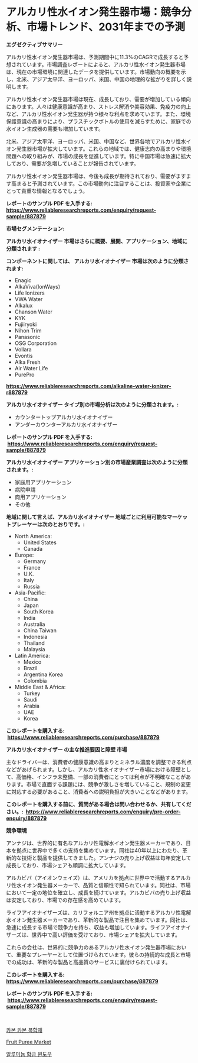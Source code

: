 <p><h1>アルカリ性水イオン発生器市場：競争分析、市場トレンド、2031年までの予測</h1></p><p><strong>エグゼクティブサマリー</strong></p>
<p><p>アルカリ性水イオン発生器市場は、予測期間中に11.3%のCAGRで成長すると予想されています。市場調査レポートによると、アルカリ性水イオン発生器市場は、現在の市場環境に関連したデータを提供しています。市場動向の概要を示し、北米、アジア太平洋、ヨーロッパ、米国、中国の地理的な拡がりを詳しく説明します。</p><p>アルカリ性水イオン発生器市場は現在、成長しており、需要が増加している傾向にあります。人々は健康意識が高まり、ストレス解消や美容効果、免疫力の向上など、アルカリ性水イオン発生器が持つ様々な利点を求めています。また、環境保護意識の高まりにより、プラスチックボトルの使用を減らすために、家庭での水イオン生成器の需要も増加しています。</p><p>北米、アジア太平洋、ヨーロッパ、米国、中国など、世界各地でアルカリ性水イオン発生器市場が拡大しています。これらの地域では、健康志向の高まりや環境問題への取り組みが、市場の成長を促進しています。特に中国市場は急速に拡大しており、需要が急増していることが報告されています。</p><p>アルカリ性水イオン発生器市場は、今後も成長が期待されており、需要がますます高まると予測されています。この市場動向に注目することは、投資家や企業にとって貴重な情報となるでしょう。</p></p>
<p><strong>レポートのサンプル PDF を入手する: <a href="https://www.reliableresearchreports.com/enquiry/request-sample/887879">https://www.reliableresearchreports.com/enquiry/request-sample/887879</a></strong></p>
<p><strong>市場セグメンテーション:</strong></p>
<p><strong> アルカリ水イオナイザー 市場はさらに概要、展開、アプリケーション、地域に分類されます :</strong></p>
<p><strong>コンポーネントに関しては、 アルカリ水イオナイザー 市場は次のように分類されます: &nbsp;</strong></p>
<p><ul><li>Enagic</li><li>AlkaViva(IonWays)</li><li>Life Ionizers</li><li>VWA Water</li><li>Alkalux</li><li>Chanson Water</li><li>KYK</li><li>Fujiiryoki</li><li>Nihon Trim</li><li>Panasonic</li><li>OSG Corporation</li><li>Vollara</li><li>Evontis</li><li>Alka Fresh</li><li>Air Water Life</li><li>PurePro</li></ul></p>
<p><strong><a href="https://www.reliableresearchreports.com/alkaline-water-ionizer-r887879">https://www.reliableresearchreports.com/alkaline-water-ionizer-r887879</a></strong></p>
<p><strong> アルカリ水イオナイザー タイプ別の市場分析は次のように分類されます。:</strong></p>
<p><ul><li>カウンタートップアルカリ水イオナイザー</li><li>アンダーカウンターアルカリ水イオナイザー</li></ul></p>
<p><strong>レポートのサンプル PDF を入手する: &nbsp;<a href="https://www.reliableresearchreports.com/enquiry/request-sample/887879">https://www.reliableresearchreports.com/enquiry/request-sample/887879</a></strong></p>
<p><strong> アルカリ水イオナイザー アプリケーション別の市場産業調査は次のように分類されます。:</strong></p>
<p><ul><li>家庭用アプリケーション</li><li>病院申請</li><li>商用アプリケーション</li><li>その他</li></ul></p>
<p><strong>地域に関して言えば、アルカリ水イオナイザー 地域ごとに利用可能なマーケットプレーヤーは次のとおりです。:</strong></p>
<p><ul>
    <li>
        North America:
        <ul>
            <li>United States</li>
            <li>Canada</li>
        </ul>
    </li>
    <li>
        Europe:
        <ul>
            <li>Germany</li>
            <li>France</li>
            <li>U.K.</li>
            <li>Italy</li>
            <li>Russia</li>
        </ul>
    </li>
    <li>
        Asia-Pacific:
        <ul>
            <li>China</li>
            <li>Japan</li>
            <li>South Korea</li>
            <li>India</li>
            <li>Australia</li>
            <li>China Taiwan</li>
            <li>Indonesia</li>
            <li>Thailand</li>
            <li>Malaysia</li>
        </ul>
    </li>
    <li>
        Latin America:
        <ul>
            <li>Mexico</li>
            <li>Brazil</li>
            <li>Argentina Korea</li>
            <li>Colombia</li>
        </ul>
    </li>
    <li>
        Middle East & Africa:
        <ul>
            <li>Turkey</li>
            <li>Saudi</li>
            <li>Arabia</li>
            <li>UAE</li>
            <li>Korea</li>
        </ul>
    </li>
    </ul></p>
<p><strong>このレポートを購入する: &nbsp;<a href="https://www.reliableresearchreports.com/purchase/887879">https://www.reliableresearchreports.com/purchase/887879</a></strong></p>
<p><strong>アルカリ水イオナイザー の主な推進要因と障壁 市場</strong></p>
<p><p>主なドライバーは、消費者の健康意識の高まりとミネラル濃度を調整できる利点などがあげられます。しかし、アルカリ性水イオナイザー市場における障壁として、高価格、インフラ未整備、一部の消費者にとっては利点が不明確なことがあります。市場で直面する課題には、競争が激しさを増していること、規制の変更に対応する必要があること、消費者への説明負担が大きいことなどがあります。</p></p>
<p><strong>このレポートを購入する前に、質問がある場合は問い合わせるか、共有してください。:&nbsp; <a href="https://www.reliableresearchreports.com/enquiry/pre-order-enquiry/887879">https://www.reliableresearchreports.com/enquiry/pre-order-enquiry/887879</a></strong></p>
<p><strong>競争環境</strong></p>
<p><p>アンナジは、世界的に有名なアルカリ性電解水イオン発生器メーカーであり、日本を拠点に世界中で多くの支持を集めています。同社は40年以上にわたり、革新的な技術と製品を提供してきました。アンナジの売り上げ収益は毎年安定して成長しており、市場シェアも順調に拡大しています。</p><p>アルカビバ（アイオンウェイズ）は、アメリカを拠点に世界中で活動するアルカリ性水イオン発生器メーカーで、品質と信頼性で知られています。同社は、市場において一定の地位を確立し、成長を続けています。アルカビバの売り上げ収益は安定しており、市場での存在感を高めています。</p><p>ライフアイオナイザーズは、カリフォルニア州を拠点に活動するアルカリ性電解水イオン発生器メーカーであり、革新的な製品で注目を集めています。同社は、急速に成長する市場で競争力を持ち、収益も増加しています。ライフアイオナイザーズは、世界中で高い評価を受けており、市場シェアを拡大しています。</p><p>これらの会社は、世界的に競争力のあるアルカリ性水イオン発生器市場において、重要なプレーヤーとして位置づけられています。彼らの持続的な成長と市場での成功は、革新的な製品と高品質のサービスに裏付けられています。</p></p>
<p><strong>このレポートを購入する: &nbsp; <a href="https://www.reliableresearchreports.com/purchase/887879">https://www.reliableresearchreports.com/purchase/887879</a></strong></p>
<p><strong>レポートのサンプル PDF を入手する: &nbsp;<a href="https://www.reliableresearchreports.com/enquiry/request-sample/887879">https://www.reliableresearchreports.com/enquiry/request-sample/887879</a></strong><strong></strong></p>
<p>&nbsp;</p>
<p><p><a href="https://github.com/TimmyMann6767/Market-Research-Report-List-1/blob/main/196944017621.md">카본 카본 복합재</a></p><p><a href="https://github.com/Airanohannonzb68e5pb53oc1/Market-Research-Report-List-1/blob/main/fruit-puree-market.md">Fruit Puree Market</a></p><p><a href="https://github.com/JeromeRtyau89966/Market-Research-Report-List-1/blob/main/874890417622.md">알루미늄 합금 윈도우</a></p></p>